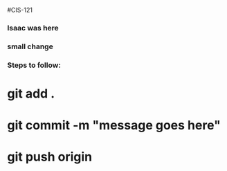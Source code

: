 #CIS-121

### Isaac was here
### small change

### Steps to follow: 
# git add .
# git commit -m "message goes here"
# git push origin
